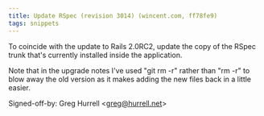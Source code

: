 ```yaml
---
title: Update RSpec (revision 3014) (wincent.com, ff78fe9)
tags: snippets
---
```


To coincide with the update to Rails 2.0RC2, update the copy of the RSpec trunk that's currently installed inside the application.

Note that in the upgrade notes I've used "git rm -r" rather than "rm -r" to blow away the old version as it makes adding the new files back in a little easier.

Signed-off-by: Greg Hurrell &lt;greg@hurrell.net&gt;
